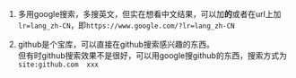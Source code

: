 1. 多用google搜索，多搜英文，但实在想看中文结果，可以加**的**或者在url上加`lr=lang_zh-CN`，即`https://www.google.com/?lr=lang_zh-CN`

2. github是个宝库，可以直接在github搜索感兴趣的东西。  
但有时github搜索效果不是很好，可以用google搜github的东西，搜索方式为`site:github.com  xxx`